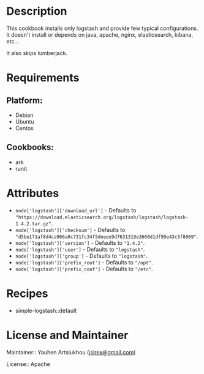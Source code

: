 # Description

This cookbook installs only logstash and provide few typical configurations.
It doesn't install or depends on java, apache, nginx, elasticsearch, kibana, etc...

It also skips lumberjack.

# Requirements

## Platform:

* Debian
* Ubuntu
* Centos

## Cookbooks:

* ark
* runit

# Attributes

* `node['logstash']['download_url']` -  Defaults to `"https://download.elasticsearch.org/logstash/logstash/logstash-1.4.2.tar.gz"`.
* `node['logstash']['checksum']` -  Defaults to `"d5be171af8d4ca966a0c731fc34f5deeee9d7631319e3660d1df99e43c5f8069"`.
* `node['logstash']['version']` -  Defaults to `"1.4.2"`.
* `node['logstash']['user']` -  Defaults to `"logstash"`.
* `node['logstash']['group']` -  Defaults to `"logstash"`.
* `node['logstash']['prefix_root']` -  Defaults to `"/opt"`.
* `node['logstash']['prefix_conf']` -  Defaults to `"/etc"`.

# Recipes

* simple-logstash::default

# License and Maintainer

Maintainer:: Yauhen Artsiukhou (<jsirex@gmail.com>)

License:: Apache
